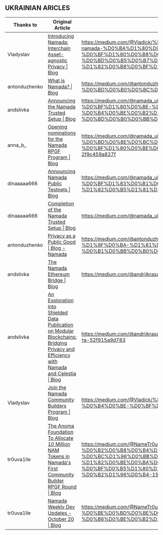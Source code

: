 ## UKRAINIAN ARICLES

| Thanks to     | Original Article                                                                                                                                                                                                                              | URL                                                                                                                                                                                                                                                                                                                                                                                                                  |
| ------------- | --------------------------------------------------------------------------------------------------------------------------------------------------------------------------------------------------------------------------------------------- | -------------------------------------------------------------------------------------------------------------------------------------------------------------------------------------------------------------------------------------------------------------------------------------------------------------------------------------------------------------------------------------------------------------------- |
| Vladyslav     | [Introducing Namada: Interchain Asset-agnostic Privacy \| Blog](https://namada.net/blog/introducing-namada-interchain-asset-agnostic-privacy)                                                                                                 | <https://medium.com/@Vladick/%D0%BF%D1%80%D0%B5%D0%B4%D1%81%D1%82%D0%B0%D0%B2%D0%BB%D1%8F%D1%94%D0%BC%D0%BE-namada-%D0%BA%D1%80%D0%BE%D1%81%D1%87%D0%B5%D0%B9%D0%BD%D0%BE%D0%B2%D0%B0-%D0%BF%D1%80%D0%B8%D0%B2%D0%B0%D1%82%D0%BD%D1%96%D1%81%D1%82%D1%8C-%D0%BD%D0%B5%D0%B7%D0%B0%D0%BB%D0%B5%D0%B6%D0%BD%D0%B0-%D0%B2%D1%96%D0%B4-%D1%82%D0%B8%D0%BF%D1%83-%D0%B0%D0%BA%D1%82%D0%B8%D0%B2%D1%96%D0%B2-6b2dd7ff90fb> |
| antonduzhenko | [What is Namada? \| Blog](https://namada.net/blog/what-is-namada)                                                                                                                                                                             | <https://medium.com/@antonduzhenko33/%D1%89%D0%BE-%D1%82%D0%B0%D0%BA%D0%B5-%D0%BD%D0%B0%D0%BC%D0%B0%D0%B4%D0%B0-dc79ec8368db>                                                                                                                                                                                                                                                                                        |
| andslivka     | [Announcing the Namada Trusted Setup \| Blog](https://namada.net/blog/announcing-the-namada-trusted-setup-ceremony)                                                                                                                           | <https://medium.com/@namada_ukraine/%D0%BE%D0%B3%D0%BE%D0%BB%D0%BE%D1%88%D0%B5%D0%BD%D0%BD%D1%8F-%D0%BF%D1%80%D0%BE-%D0%B2%D1%81%D1%82%D0%B0%D0%BD%D0%BE%D0%B2%D0%BB%D0%B5%D0%BD%D0%BD%D1%8F-%D0%B4%D0%BE%D0%B2%D1%96%D1%80%D0%B5%D0%BD%D0%BE%D0%B3%D0%BE-%D0%BD%D0%B0%D0%BB%D0%B0%D1%88%D1%82%D1%83%D0%B2%D0%B0%D0%BD%D0%BD%D1%8F-namada-a9a75a622665>                                                              |
| anna_b_       | [Opening nominations for the Namada RPGF Program \| Blog](https://namada.net/blog/namada-rpgf-program)                                                                                                                                        | <https://medium.com/@namada_ukraine/%D0%B2%D1%96%D0%B4%D0%BA%D1%80%D0%B8%D1%82%D1%82%D1%8F-%D0%BD%D0%BE%D0%BC%D1%96%D0%BD%D0%B0%D1%86%D1%96%D0%B9-%D0%BD%D0%B0-%D0%BF%D1%80%D0%BE%D0%B3%D1%80%D0%B0%D0%BC%D1%83-rpgf-%D0%B2-%D0%BD%D0%B0%D0%BC%D0%B0%D0%B4%D0%B0-2f9c459a827f>                                                                                                                                       |
| dinaaaaa666   | [Announcing Namada Public Testnets \| Blog](https://namada.net/blog/announcing-namada-public-testnets)                                                                                                                                        | <https://medium.com/@namada_ukraine/%D0%BE%D0%B3%D0%BE%D0%BB%D0%BE%D1%88%D0%B5%D0%BD%D0%BD%D1%8F-%D0%BF%D1%83%D0%B1%D0%BB%D1%96%D1%87%D0%BD%D0%BE%D0%B3%D0%BE-%D1%82%D0%B5%D1%81%D1%82%D0%BD%D0%B5%D1%82%D1%83-%D0%B2%D1%96%D0%B4-namada-91a36e9019c2>                                                                                                                                                               |
| dinaaaaa666   | [Completion of the Namada Trusted Setup \| Blog](https://namada.net/blog/completion-of-the-namada-trusted-setup)                                                                                                                              | <https://medium.com/@namada_ukraine/завершення-довіреного-налаштування-namada-848eae8107c6>                                                                                                                                                                                                                                                                                                                          |
| antonduzhenko | [Privacy as a Public Good \| Blog - Namada](https://namada.net/blog/privacy-as-a-public-good)                                                                                                                                                 | <https://medium.com/@antonduzhenko33/%D0%BF%D1%80%D0%B8%D0%B2%D0%B0%D1%82%D0%BD%D1%96%D1%81%D1%82%D1%8C-%D1%8F%D0%BA-%D1%81%D1%83%D1%81%D0%BF%D1%96%D0%BB%D1%8C%D0%BD%D0%B5-%D0%B1%D0%BB%D0%B0%D0%B3%D0%BE-1a705bf471bf>                                                                                                                                                                                             |
| andslivka     | [The Namada Ethereum Bridge \| Blog](https://namada.net/blog/the-namada-ethereum-bridge)                                                                                                                                                      | <https://medium.com/@andriikrasavchik/the-namada-ethereum-bridge-67411a389133>                                                                                                                                                                                                                                                                                                                                       |
| andslivka     | [An Exploration into Shielded Data Publication on Modular Blockchains: Bridging Privacy and Efficiency with Namada and Celestia \| Blog](https://namada.net/blog/namada-and-celestia-exploring-a-path-toward-shielded-data-availability)      | <https://medium.com/@andriikrasavchik/дослідження-публікації-захищених-даних-на-модульних-блокчейнах-поєднання-конфіденційності-та-52f915a9d783>                                                                                                                                                                                                                                                                     |
| Vladyslav     | [Join the Namada Community Builders Program \| Blog](https://namada.net/blog/namada-launched-its-community-builders-program)                                                                                                                  | <https://medium.com/@Vladick/%D0%BF%D1%80%D0%B8%D1%94%D0%B4%D0%BD%D1%83%D0%B9%D1%82%D0%B5%D1%81%D1%8C-%D0%B4%D0%BE-%D0%BF%D1%80%D0%BE%D0%B3%D1%80%D0%B0%D0%BC%D0%B8-namada-community-builders-3d2af128968e>                                                                                                                                                                                                          |
| tr0uva1lle    | [The Anoma Foundation To Allocate 10 Million NAM Tokens in Namada's First Community Builder RPGF Round \| Blog](https://namada.net/blog/the-anoma-foundation-to-allocate-10-million-nam-tokens-in-namadas-first-community-builder-rpgf-round) | <https://medium.com/@NameTr0uva1lle/%D1%84%D0%BE%D0%BD%D0%B4-anoma-%D0%B2%D0%B8%D0%B4%D1%96%D0%BB%D0%B8%D1%82%D1%8C-10-%D0%BC%D1%96%D0%BB%D1%8C%D0%B9%D0%BE%D0%BD%D1%96%D0%B2-%D1%82%D0%BE%D0%BA%D0%B5%D0%BD%D1%96%D0%B2-nam-%D0%B2-%D1%80%D0%B0%D0%BC%D0%BA%D0%B0%D1%85-%D0%BF%D0%B5%D1%80%D1%88%D0%BE%D0%B3%D0%BE-%D1%80%D0%B0%D1%83%D0%BD%D0%B4%D1%83-rpgf-community-builder-%D0%B2%D1%96%D0%B4-159ca4ae2cae>     |
| tr0uva1lle    | [Namada Weekly Dev Updates - October 20 \| Blog](https://namada.net/blog/namada-weekly-dev-updates-october-20)                                                                                                                                | <https://medium.com/@NameTr0uva1lle/%D1%89%D0%BE%D1%82%D0%B8%D0%B6%D0%BD%D0%B5%D0%B2%D1%96-%D0%BE%D0%BD%D0%BE%D0%B2%D0%BB%D0%B5%D0%BD%D0%BD%D1%8F-namada-20-%D0%B6%D0%BE%D0%B2%D1%82%D0%BD%D1%8F-dc58483f3d59>                                                                                                                                                                                                       |